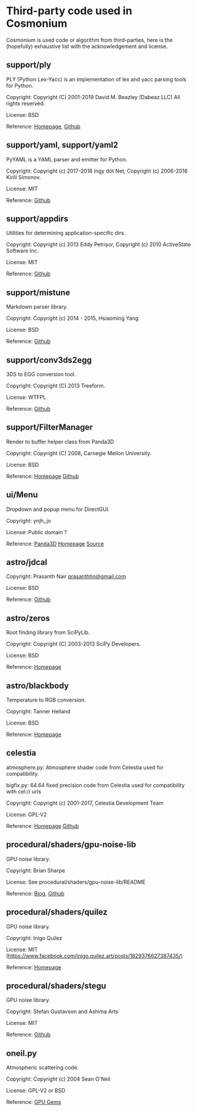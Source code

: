 # Third-party code used in Cosmonium

Cosmonium is used code or algorithm from third-parties, here is the (hopefully) exhaustive list with the acknowledgement and license.

## support/ply

PLY (Python Lex-Yacc) is an implementation of lex and yacc parsing tools for Python.

Copyright: Copyright (C) 2001-2019 David M. Beazley (Dabeaz LLC) All rights reserved.

License: BSD

Reference: [Homepage](http://dabeaz.com/ply/), [Github](https://github.com/dabeaz/ply)

## support/yaml, support/yaml2

PyYAML is a YAML parser and emitter for Python.

Copyright: Copyright (c) 2017-2018 Ingy döt Net, Copyright (c) 2006-2016 Kirill Simonov.

License: MIT

Reference: [Github](https://github.com/yaml/pyyaml)

## support/appdirs

Utilities for determining application-specific dirs.

Copyright: Copyright (c) 2013 Eddy Petrișor, Copyright (c) 2010 ActiveState Software Inc.

License: MIT

Reference: [Github](https://github.com/ActiveState/appdirs)

## support/mistune

Markdown parser library.

Copyright: Copyright (c) 2014 - 2015, Hsiaoming Yang

License: BSD

Reference: [Github](https://github.com/lepture/mistune)

## support/conv3ds2egg

3DS to EGG conversion tool.

Copyright: Copyright (C) 2013 Treeform.

License: WTFPL

Reference: [Github](https://github.com/treeform/3ds2egg)

## support/FilterManager

Render to buffer helper class from Panda3D

Copyright: Copyright (C) 2008, Carnegie Mellon University.

License: BSD

Reference: [Homepage](https://www.panda3d.org) [Github](https://github.com/panda3d/panda3d)

## ui/Menu

Dropdown and popup menu for DirectGUI.

Copyright: ynjh_jo <ynjh d0t jo At gmail.com>

License: Public domain ?

Reference: [Panda3D](https://discourse.panda3d.org/t/popup-menu-drop-down-menu-bar/4886) [Homepage](http://jon1.us/P3D/) [Source](http://jon1.us/P3D/other/)

## astro/jdcal

Copyright: Prasanth Nair <prasanthhn@gmail.com>

License: BSD

Reference: [Github](https://github.com/phn/jdcal)

## astro/zeros

Root finding library from SciPyLib.

Copyright: Copyright (C) 2003-2013 SciPy Developers.

License: BSD

Reference: [Homepage](https://scipy.org/index.html)

## astro/blackbody

Temperature to RGB conversion.

Copyright: Tanner Helland

License: BSD

Reference: [Homepage](http://www.tannerhelland.com/4435/convert-temperature-rgb-algorithm-code/)

## celestia

atmosphere.py: Atmosphere shader code from Celestia used for compatibility.

bigfix.py: 64.64 fixed precision code from Celestia used for compatibility with cel:// urls

Copyright: Copyright (c) 2001-2017, Celestia Development Team

License: GPL-V2

Reference: [Homepage](https://celestia.space) [Github](https://github.com/CelestiaProject/Celestia)

## procedural/shaders/gpu-noise-lib

GPU noise library.

Copyright: Brian Sharpe <brisharpe CIRCLE_A yahoo DOT com>

License: See procedural/shaders/gpu-noise-lib/README

Reference: [Blog](http://briansharpe.wordpress.com), [Github](https://github.com/BrianSharpe)

## procedural/shaders/quilez

GPU noise library.

Copyright: Inigo Quilez

License: MIT (https://www.facebook.com/inigo.quilez.art/posts/1829376627387435/)

Reference: [Homepage](http://iquilezles.org/www/index.htm)

## procedural/shaders/stegu

GPU noise library.

Copyright: Stefan Gustavson and Ashima Arts

License: MIT

Reference: [Github](https://github.com/stegu/webgl-noise)

## oneil.py

Atmospheric scattering code.

Copyright: Copyright (c) 2004 Sean O'Neil

License: GPL-V2 or BSD

Reference: [GPU Gems](https://developer.nvidia.com/gpugems/GPUGems2/gpugems2_chapter16.html)

